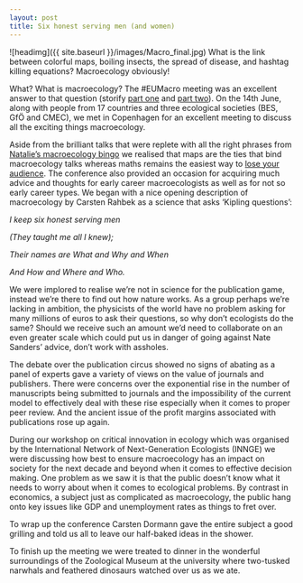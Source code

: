 ```yaml
---
layout: post
title: Six honest serving men (and women)
---
```


![headimg]({{ site.baseurl }}/images/Macro_final.jpg)
What is the link between colorful maps, boiling insects, the spread of disease, and hashtag killing equations? Macroecology obviously!

What? What is macroecology? The #EUMacro meeting was an excellent answer to that question (storify [part one](https://storify.com/nhcooper123/eumacro-part-1) and [part two](https://storify.com/nhcooper123/eumacro-part-2)). On the 14th June, along with people from 17 countries and three ecological societies (BES, GfÖ and CMEC), we met in Copenhagen for an excellent meeting to discuss all the exciting things macroecology.

Aside from the brilliant talks that were replete with all the right phrases from [Natalie’s macroecology bingo](https://gist.github.com/nhcooper123/eb0191a27be7d2aa91a0) we realised that maps are the ties that bind macroecology talks whereas maths remains the easiest way to [lose your audience](https://twitter.com/tomjwebb/status/610814958964707330). The conference also provided an occasion for acquiring much advice and thoughts for early career macroecologists as well as for not so early career types. We began with a nice opening description of macroecology by Carsten Rahbek as a science that asks ‘Kipling questions’: 

*I keep six honest serving men*

 *(They taught me all I knew);*

 *Their names are What and Why and When*

 *And How and Where and Who.*

We were implored to realise we’re not in science for the publication game, instead we’re there to find out how nature works. As a group perhaps we’re lacking in ambition, the physicists of the world have no problem asking for many millions of euros to ask their questions, so why don’t ecologists do the same? Should we receive such an amount we’d need to collaborate on an even greater scale which could put us in danger of going against Nate Sanders’ advice, don’t work with assholes.

The debate over the publication circus showed no signs of abating as a panel of experts gave a variety of views on the value of journals and publishers. There were concerns over the exponential rise in the number of manuscripts being submitted to journals and the impossibility of the current model to effectively deal with these rise especially when it comes to proper peer review. And the ancient issue of the profit margins associated with publications rose up again. 

During our workshop on critical innovation in ecology which was organised by the International Network of Next-Generation Ecologists (INNGE) we were discussing how best to ensure macroecology has an impact on society for the next decade and beyond when it comes to effective decision making. One problem as we saw it is that the public doesn’t know what it needs to worry about when it comes to ecological problems. By contrast in economics, a subject just as complicated as macroecology, the public hang onto key issues like GDP and unemployment rates as things to fret over. 

To wrap up the conference Carsten Dormann gave the entire subject a good grilling and told us all to leave our half-baked ideas in the shower.

To finish up the meeting we were treated to dinner in the wonderful surroundings of the Zoological Museum at the university where two-tusked narwhals and feathered dinosaurs watched over us as we ate.
